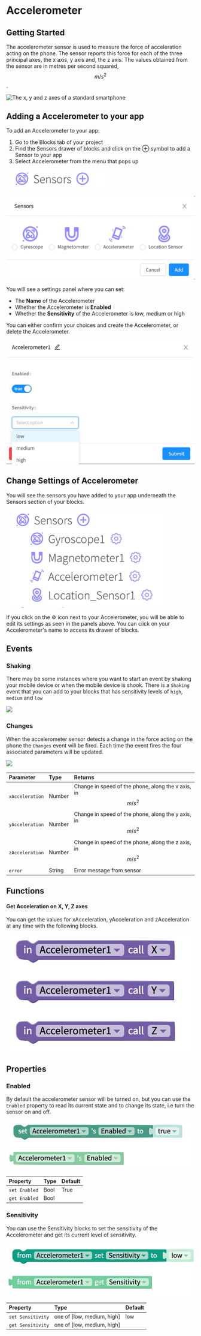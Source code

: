 # Accelerometer

## Getting Started 

The accelerometer sensor is used to measure the force of acceleration acting on the phone. The sensor reports this force for each of the three principal axes, the x axis, y axis and, the z axis. The values obtained from the sensor are in metres per second squared, $$m/s^2$$.  


![The x, y and z axes of a standard smartphone](.gitbook/assets/screenshot-2019-05-18-at-15.27.06.png)

## Adding a Accelerometer to your app

To add an Accelerometer to your app:

1. Go to the Blocks tab of your project
2. Find the Sensors drawer of blocks and click on the ⊕ symbol to add a Sensor to your app
3. Select Accelerometer from the menu that pops up

![](.gitbook/assets/sensors.png)

![](.gitbook/assets/sensor-options.png)

You will see a settings panel where you can set:

* The **Name** of the Accelerometer
* Whether the Accelerometer is **Enabled**
* Whether the **Sensitivity** of the Accelerometer is low, medium or high

You can either confirm your choices and create the Accelerometer, or delete the Accelerometer.

![](.gitbook/assets/image%20%28127%29.png)

## Change Settings of Accelerometer

You will see the sensors you have added to your app underneath the Sensors section of your blocks.

![](.gitbook/assets/showallsensors.png)

  
If you click on the ⚙ icon next to your Accelerometer, you will be able to edit its settings as seen in the panels above. You can click on your Accelerometer's name to access its drawer of blocks.‌

## Events

### Shaking

There may be some instances where you want to start an event by shaking your mobile device or when the mobile device is shook. There is a `Shaking` event that you can add to your blocks that has sensitivity levels of `high`, `medium` and `low`

![](.gitbook/assets/screen-shot-2019-06-10-at-10.06.07-am.png)



### Changes

When the accelerometer sensor detects a change in the force acting on the phone the `Changes` event will be fired. Each time the event fires the four associated parameters will be updated.

![](.gitbook/assets/screenshot-2019-05-18-at-14.13.50.png)

| **Parameter** | Type | Returns |
| :--- | :--- | :--- |
| `xAcceleration` | Number | Change in speed of the phone, along the x axis, in $$m/s^2 $$  |
| `yAcceleration` | Number | Change in speed of the phone, along the y axis, in $$m/s^2 $$  |
| `zAcceleration` | Number | Change in speed of the phone, along the z axis, in $$m/s^2 $$  |
| `error` | String | Error message from sensor |

## Functions

#### Get Acceleration on X, Y, Z axes

You can get the values for xAcceleration, yAcceleration and zAcceleration at any time with the following blocks.

![](.gitbook/assets/image%20%28137%29.png)

## Properties

### Enabled

By default the accelerometer sensor will be turned on, but you can use the `Enabled` property to read its current state and to change its state, i.e turn the sensor on and off.

![](.gitbook/assets/acc_enabled.png)

| Property | Type | Default |
| :--- | :--- | :--- |
| `set Enabled` | Bool | True |
| `get Enabled` | Bool |  |

### Sensitivity

You can use the Sensitivity blocks to set the sensitivity of the Accelerometer and get its current level of sensitivity.

![](.gitbook/assets/image%20%28159%29.png)



| Property | Type | Default |
| :--- | :--- | :--- |
| `set Sensitivity` | one of \[low, medium, high\] | low |
| `get Sensitivity` | one of \[low, medium, high\] |  |

